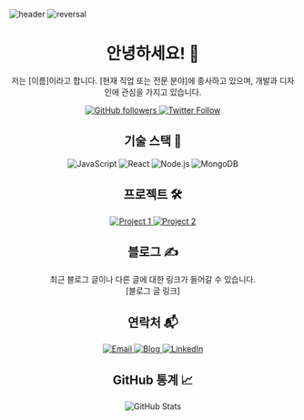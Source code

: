 <!-- Header -->
![header](https://capsule-render.vercel.app/api?color=gradient&customColorList=0,2,2,5,30)
![reversal](https://capsule-render.vercel.app/api?type=rect&text=RECT&fontAlign=30&fontSize=30&desc=Use%20theme&descAlign=60&descAlignY=50&theme=radical)
<!-- Introduction -->
<h1 align="center">안녕하세요! 👋</h1>

<p align="center">
  저는 [이름]이라고 합니다. [현재 직업 또는 전문 분야]에 종사하고 있으며, 개발과 디자인에 관심을 가지고 있습니다.
</p>

<!-- Social Badges -->
<p align="center">
  <a href="https://github.com/yourusername">
    <img alt="GitHub followers" src="https://img.shields.io/github/followers/yourusername?label=Follow&style=social">
  </a>
  <a href="https://twitter.com/yourtwitter">
    <img alt="Twitter Follow" src="https://img.shields.io/twitter/follow/yourtwitter?label=Follow&style=social">
  </a>
</p>

<!-- Tech Stack -->
<h2 align="center">기술 스택 🚀</h2>

<p align="center">
  <img src="https://img.shields.io/badge/-JavaScript-F7DF1E?style=flat-square&logo=javascript&logoColor=white" alt="JavaScript" />
  <img src="https://img.shields.io/badge/-React-61DAFB?style=flat-square&logo=react&logoColor=white" alt="React" />
  <img src="https://img.shields.io/badge/-Node.js-339933?style=flat-square&logo=node.js&logoColor=white" alt="Node.js" />
  <img src="https://img.shields.io/badge/-MongoDB-47A248?style=flat-square&logo=mongodb&logoColor=white" alt="MongoDB" />
</p>

<!-- Projects -->
<h2 align="center">프로젝트 🛠️</h2>

<p align="center">
  <a href="https://github.com/yourusername/project1">
    <img src="https://img.shields.io/badge/-Project%201-239120?style=flat-square&logo=github&logoColor=white" alt="Project 1" />
  </a>
  <a href="https://github.com/yourusername/project2">
    <img src="https://img.shields.io/badge/-Project%202-239120?style=flat-square&logo=github&logoColor=white" alt="Project 2" />
  </a>
</p>

<!-- Blog -->
<h2 align="center">블로그 ✍️</h2>

<p align="center">
  최근 블로그 글이나 다른 글에 대한 링크가 들어갈 수 있습니다.
  <br/>
  [블로그 글 링크]
</p>

<!-- Contact -->
<h2 align="center">연락처 📬</h2>

<p align="center">
  <a href="mailto:youremail@gmail.com">
    <img src="https://img.shields.io/badge/-Email-D14836?style=flat-square&logo=gmail&logoColor=white" alt="Email" />
  </a>
  <a href="https://yourblog.com">
    <img src="https://img.shields.io/badge/-Blog-181717?style=flat-square&logo=github&logoColor=white" alt="Blog" />
  </a>
  <a href="https://www.linkedin.com/in/yourusername/">
    <img src="https://img.shields.io/badge/-LinkedIn-0077B5?style=flat-square&logo=linkedin&logoColor=white" alt="LinkedIn" />
  </a>
</p>

<!-- GitHub Stats -->
<h2 align="center">GitHub 통계 📈</h2>

<p align="center">
  <img src="https://github-readme-stats.vercel.app/api?username=yourusername&show_icons=true&count_private=true&theme=radical" alt="GitHub Stats" />
</p>
